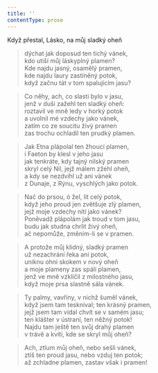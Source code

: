 ```yaml
---
title: ''
contentType: prose
---
```


Když přestal, Lásko, na můj sladký oheň

> dýchat jak doposud ten tichý vánek,  
> kdo utiší můj láskyplný plamen?  
> Kde najdu jasný, osamělý pramen,  
> kde najdu laury zastíněný potok,  
> když začnu tát v tom spalujícím jasu?

> Co něhy, ach, co slasti bylo v jasu,  
> jenž v duši zažehl ten sladký oheň:  
> roztavil ve mně ledy v horký potok  
> a uvolnil mé vzdechy jako vánek,  
> zatím co ze soucitu živý pramen  
> zas trochu ochladil ten prudký plamen.

> Jak Etna plápolal ten žhoucí plamen,  
> i Faeton by klesl v jeho jasu  
> jak tenkráte, kdy tajný nilský pramen  
> skryl celý Nil, jejž málem zžehl oheň,  
> a kdy se nezdvihl už ani vánek  
> z Dunaje, z Rýnu, vyschlých jako potok.

> Nač do prsou, ó žel, lít celý potok,  
> když jeho proud jen zvětšuje zlý plamen,  
> jejž moje vzdechy nítí jako vánek?  
> Poněvadž plápolám jak troud v tom jasu,  
> budu jak studna chrlit živý oheň,  
> ač nepomůže, změním-li se v pramen.

> A protože můj klidný, sladký pramen  
> už nezachrání řeka ani potok,  
> uniknu ohni skokem v nový oheň  
> a moje plameny zas spálí plamen,  
> jenž ve mně vzklíčil z milostného jasu,  
> když moje prsa slastně sála vánek.

> Ty palmy, vavříny, v nichž šuměl vánek,  
> když jsem tam teskníval; ten krásný pramen,  
> jejž jsem tam vídal chvít se v samém jasu;  
> ten klášter v ústraní, ten něžný potok!  
> Najdu tam ještě ten svůj drahý plamen  
> v trávě a kvítí, kde se skryl můj oheň?

> Ach, ztlum můj oheň, nebo sešli vánek,  
> ztiš ten proud jasu, nebo vzduj ten potok;  
> až zchladne plamen, zastav však i pramen!
